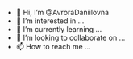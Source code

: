 - 👋 Hi, I’m @AvroraDaniilovna
- 👀 I’m interested in ...
- 🌱 I’m currently learning ...
- 💞️ I’m looking to collaborate on ...
- 📫 How to reach me ...

<!---
AvroraDaniilovna/AvroraDaniilovna is a ✨ special ✨ repository because its `README.md` (this file) appears on your GitHub profile.
You can click the Preview link to take a look at your changes.
--->
